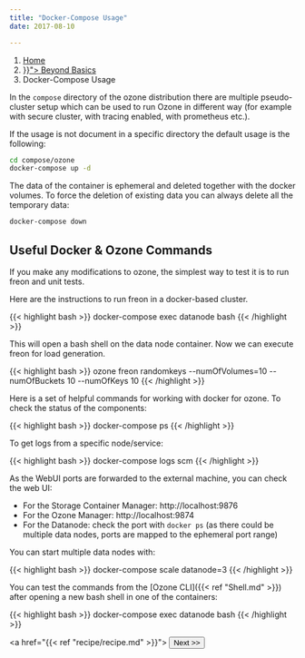```yaml
---
title: "Docker-Compose Usage"
date: 2017-08-10

---
```


<!---
  Licensed to the Apache Software Foundation (ASF) under one or more
  contributor license agreements.  See the NOTICE file distributed with
  this work for additional information regarding copyright ownership.
  The ASF licenses this file to You under the Apache License, Version 2.0
  (the "License"); you may not use this file except in compliance with
  the License.  You may obtain a copy of the License at

      http://www.apache.org/licenses/LICENSE-2.0

  Unless required by applicable law or agreed to in writing, software
  distributed under the License is distributed on an "AS IS" BASIS,
  WITHOUT WARRANTIES OR CONDITIONS OF ANY KIND, either express or implied.
  See the License for the specific language governing permissions and
  limitations under the License.
-->
<nav aria-label="breadcrumb">
  <ol class="breadcrumb">
    <li class="breadcrumb-item"><a href="/">Home</a></li>
     <li class="breadcrumb-item"><a href="{{< ref "BeyondBasics.md" >}}">
        Beyond Basics</a>
    <li class="breadcrumb-item active" aria-current="page">Docker-Compose Usage
    </li>
  </ol>
</nav>

In the `compose` directory of the ozone distribution there are multiple pseudo-cluster setup which can be used to run Ozone in different way (for example with secure cluster, with tracing enabled, with prometheus etc.).

If the usage is not document in a specific directory the default usage is the following:

```bash
cd compose/ozone
docker-compose up -d
```

The data of the container is ephemeral and deleted together with the docker volumes. To force the deletion of existing data you can always delete all the temporary data:

```bash
docker-compose down
```

## Useful Docker & Ozone Commands

If you make any modifications to ozone, the simplest way to test it is to run freon and unit tests.

Here are the instructions to run freon in a docker-based cluster.

{{< highlight bash >}}
docker-compose exec datanode bash
{{< /highlight >}}

This will open a bash shell on the data node container.
Now we can execute freon for load generation.

{{< highlight bash >}}
ozone freon randomkeys --numOfVolumes=10 --numOfBuckets 10 --numOfKeys 10
{{< /highlight >}}

Here is a set of helpful commands for working with docker for ozone.
To check the status of the components:

{{< highlight bash >}}
docker-compose ps
{{< /highlight >}}

To get logs from a specific node/service:

{{< highlight bash >}}
docker-compose logs scm
{{< /highlight >}}


As the WebUI ports are forwarded to the external machine, you can check the web UI:

* For the Storage Container Manager: http://localhost:9876
* For the Ozone Manager: http://localhost:9874
* For the Datanode: check the port with `docker ps` (as there could be multiple data nodes, ports are mapped to the ephemeral port range)

You can start multiple data nodes with:

{{< highlight bash >}}
docker-compose scale datanode=3
{{< /highlight >}}

You can test the commands from the [Ozone CLI]({{< ref "Shell.md" >}}) after opening a new bash shell in one of the containers:

{{< highlight bash >}}
docker-compose exec datanode bash
{{< /highlight >}}



<a href="{{< ref "recipe/recipe.md" >}}"> <button type="button"
class="btn  btn-success btn-lg">Next >></button>